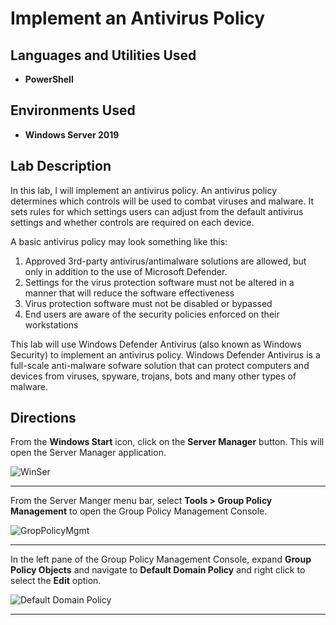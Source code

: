 
<h1>Implement an Antivirus Policy</h1>

<h2>Languages and Utilities Used</h2>

- <b>PowerShell</b> 

<h2>Environments Used </h2>

- <b>Windows Server 2019</b> 


<h2>Lab Description</h2>
  <p>In this lab, I will implement an antivirus policy. An antivirus policy determines which controls will be used to combat viruses and malware. It sets rules for which settings users can adjust from the default antivirus settings and whether controls are required on each device. </p>
  
  <p>A basic antivirus policy may look something like this:
    <ol>
       <li>Approved 3rd-party antivirus/antimalware solutions are allowed, but only in addition to the use of Microsoft Defender.</li>
       <li>Settings for the virus protection software must not be altered in a manner that will reduce the software effectiveness</li>
       <li>Virus protection software must not be disabled or bypassed</li>
       <li>End users are aware of the security policies enforced on their workstations</li>
    </ol>
    </hr>
<p>This lab will use Windows Defender Antivirus (also known as Windows Security) to implement an antivirus policy. Windows Defender Antivirus is a full-scale anti-malware sofware solution that can protect computers and devices from viruses, spyware, trojans, bots and many other types of malware. 
  <h2>Directions</h2>
    <p>From the <b>Windows Start</b> icon, click on the <b>Server Manager</b> button. This will open the Server Manager application.</p>
    
![WinSer](https://user-images.githubusercontent.com/107451613/176472227-241244e8-da20-4378-9780-5e9296010dd3.png)

<hr>

 <p>From the Server Manger menu bar, select <b>Tools > Group Policy Management</b> to open the Group Policy Management Console.</p>

![GropPolicyMgmt](https://user-images.githubusercontent.com/107451613/176472656-153ee581-c17e-45ca-b731-a442870ed249.png)

<hr>

<p>In the left pane of the Group Policy Management Console, expand <b>Group Policy Objects</b> and navigate to <b>Default Domain Policy</b> and right click to select the <b>Edit</b> option.</p>

![Default Domain Policy](https://user-images.githubusercontent.com/107451613/176473831-32e84d07-9ccf-423e-b22e-16002f61bb02.png)

<hr>

